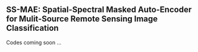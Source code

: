 ## SS-MAE: Spatial-Spectral Masked Auto-Encoder for Mulit-Source Remote Sensing Image Classification

Codes coming soon ... 

